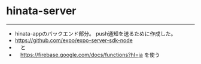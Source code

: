 # hinata-server
--------------------
- hinata-appのバックエンド部分。 push通知を送るために作成した。
- https://github.com/expo/expo-server-sdk-node
- 　と　
- 　https://firebase.google.com/docs/functions?hl=ja を使う
